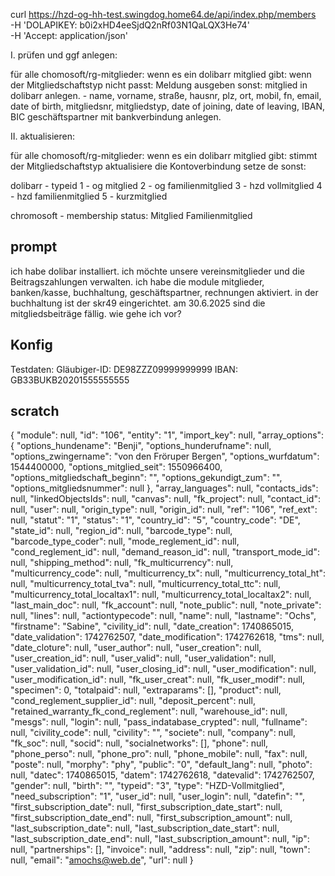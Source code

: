 
curl https://hzd-og-hh-test.swingdog.home64.de/api/index.php/members \
  -H 'DOLAPIKEY: b0i2xHD4eeSjdQ2nRf03N1QaLQX3He74' \
  -H 'Accept: application/json'

I. prüfen und ggf anlegen:

für alle chomosoft/rg-mitglieder:
  wenn es ein dolibarr mitglied gibt:
    wenn der Mitgliedschaftstyp nicht passt:
        Meldung ausgeben
  sonst:
    mitglied in dolibarr anlegen.
    - name, vorname, straße, hausnr, plz, ort, mobil, fn, email, date of birth,
      mitgliedsnr, mitgliedstyp, date of joining, date of leaving, IBAN, BIC
    geschäftspartner mit bankverbindung anlegen.

II. aktualisieren:

für alle chomosoft/rg-mitglieder:
  wenn es ein dolibarr mitglied gibt:
    stimmt der Mitgliedschaftstyp
    aktualisiere die Kontoverbindung
    setze de
  sonst:

dolibarr - typeid
1 - og mitglied
2 - og familienmitglied
3 - hzd vollmitglied
4 - hzd familienmitglied
5 - kurzmitglied

chromosoft - membership status:
Mitglied
Familienmitglied

## prompt

ich habe dolibar installiert. ich möchte unsere vereinsmitglieder und die Beitragszahlungen verwalten. ich habe die module mitglieder, banken/kasse, buchhaltung, geschäftspartner, rechnungen aktiviert. in der buchhaltung ist der skr49 eingerichtet. am 30.6.2025 sind die mitgliedsbeiträge fällig. wie gehe ich vor?

## Konfig

Testdaten:
Gläubiger-ID: DE98ZZZ09999999999
IBAN: GB33BUKB20201555555555

## scratch

{
    "module": null,
    "id": "106",
    "entity": "1",
    "import_key": null,
    "array_options": {
        "options_hundename": "Benji",
        "options_hunderufname": null,
        "options_zwingername": "von den Fröruper Bergen",
        "options_wurfdatum": 1544400000,
        "options_mitglied_seit": 1550966400,
        "options_mitgliedschaft_beginn": "",
        "options_gekundigt_zum": "",
        "options_mitgliedsnummer": null
    },
    "array_languages": null,
    "contacts_ids": null,
    "linkedObjectsIds": null,
    "canvas": null,
    "fk_project": null,
    "contact_id": null,
    "user": null,
    "origin_type": null,
    "origin_id": null,
    "ref": "106",
    "ref_ext": null,
    "statut": "1",
    "status": "1",
    "country_id": "5",
    "country_code": "DE",
    "state_id": null,
    "region_id": null,
    "barcode_type": null,
    "barcode_type_coder": null,
    "mode_reglement_id": null,
    "cond_reglement_id": null,
    "demand_reason_id": null,
    "transport_mode_id": null,
    "shipping_method": null,
    "fk_multicurrency": null,
    "multicurrency_code": null,
    "multicurrency_tx": null,
    "multicurrency_total_ht": null,
    "multicurrency_total_tva": null,
    "multicurrency_total_ttc": null,
    "multicurrency_total_localtax1": null,
    "multicurrency_total_localtax2": null,
    "last_main_doc": null,
    "fk_account": null,
    "note_public": null,
    "note_private": null,
    "lines": null,
    "actiontypecode": null,
    "name": null,
    "lastname": "Ochs",
    "firstname": "Sabine",
    "civility_id": null,
    "date_creation": 1740865015,
    "date_validation": 1742762507,
    "date_modification": 1742762618,
    "tms": null,
    "date_cloture": null,
    "user_author": null,
    "user_creation": null,
    "user_creation_id": null,
    "user_valid": null,
    "user_validation": null,
    "user_validation_id": null,
    "user_closing_id": null,
    "user_modification": null,
    "user_modification_id": null,
    "fk_user_creat": null,
    "fk_user_modif": null,
    "specimen": 0,
    "totalpaid": null,
    "extraparams": [],
    "product": null,
    "cond_reglement_supplier_id": null,
    "deposit_percent": null,
    "retained_warranty_fk_cond_reglement": null,
    "warehouse_id": null,
    "mesgs": null,
    "login": null,
    "pass_indatabase_crypted": null,
    "fullname": null,
    "civility_code": null,
    "civility": "",
    "societe": null,
    "company": null,
    "fk_soc": null,
    "socid": null,
    "socialnetworks": [],
    "phone": null,
    "phone_perso": null,
    "phone_pro": null,
    "phone_mobile": null,
    "fax": null,
    "poste": null,
    "morphy": "phy",
    "public": "0",
    "default_lang": null,
    "photo": null,
    "datec": 1740865015,
    "datem": 1742762618,
    "datevalid": 1742762507,
    "gender": null,
    "birth": "",
    "typeid": "3",
    "type": "HZD-Vollmitglied",
    "need_subscription": "1",
    "user_id": null,
    "user_login": null,
    "datefin": "",
    "first_subscription_date": null,
    "first_subscription_date_start": null,
    "first_subscription_date_end": null,
    "first_subscription_amount": null,
    "last_subscription_date": null,
    "last_subscription_date_start": null,
    "last_subscription_date_end": null,
    "last_subscription_amount": null,
    "ip": null,
    "partnerships": [],
    "invoice": null,
    "address": null,
    "zip": null,
    "town": null,
    "email": "amochs@web.de",
    "url": null
}
